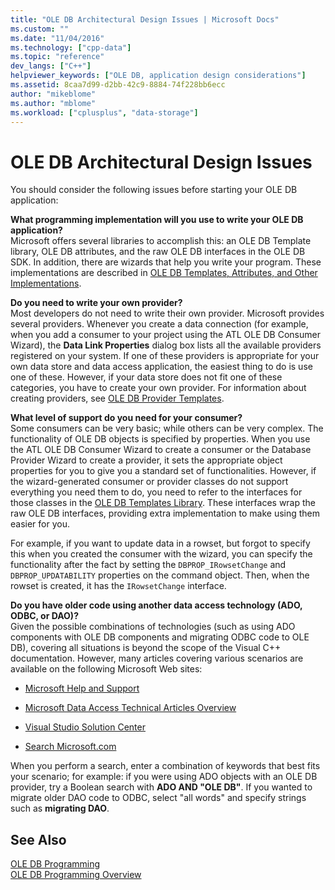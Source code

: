 ```yaml
---
title: "OLE DB Architectural Design Issues | Microsoft Docs"
ms.custom: ""
ms.date: "11/04/2016"
ms.technology: ["cpp-data"]
ms.topic: "reference"
dev_langs: ["C++"]
helpviewer_keywords: ["OLE DB, application design considerations"]
ms.assetid: 8caa7d99-d2bb-42c9-8884-74f228bb6ecc
author: "mikeblome"
ms.author: "mblome"
ms.workload: ["cplusplus", "data-storage"]
---
```

# OLE DB Architectural Design Issues
You should consider the following issues before starting your OLE DB application:  
  
 **What programming implementation will you use to write your OLE DB application?**  
 Microsoft offers several libraries to accomplish this: an OLE DB Template library, OLE DB attributes, and the raw OLE DB interfaces in the OLE DB SDK. In addition, there are wizards that help you write your program. These implementations are described in [OLE DB Templates, Attributes, and Other Implementations](../../data/oledb/ole-db-templates-attributes-and-other-implementations.md).  
  
 **Do you need to write your own provider?**  
 Most developers do not need to write their own provider. Microsoft provides several providers. Whenever you create a data connection (for example, when you add a consumer to your project using the ATL OLE DB Consumer Wizard), the **Data Link Properties** dialog box lists all the available providers registered on your system. If one of these providers is appropriate for your own data store and data access application, the easiest thing to do is use one of these. However, if your data store does not fit one of these categories, you have to create your own provider. For information about creating providers, see [OLE DB Provider Templates](../../data/oledb/ole-db-provider-templates-cpp.md).  
  
 **What level of support do you need for your consumer?**  
 Some consumers can be very basic; while others can be very complex. The functionality of OLE DB objects is specified by properties. When you use the ATL OLE DB Consumer Wizard to create a consumer or the Database Provider Wizard to create a provider, it sets the appropriate object properties for you to give you a standard set of functionalities. However, if the wizard-generated consumer or provider classes do not support everything you need them to do, you need to refer to the interfaces for those classes in the [OLE DB Templates Library](../../data/oledb/ole-db-templates.md). These interfaces wrap the raw OLE DB interfaces, providing extra implementation to make using them easier for you.  
  
 For example, if you want to update data in a rowset, but forgot to specify this when you created the consumer with the wizard, you can specify the functionality after the fact by setting the `DBPROP_IRowsetChange` and `DBPROP_UPDATABILITY` properties on the command object. Then, when the rowset is created, it has the `IRowsetChange` interface.  
  
 **Do you have older code using another data access technology (ADO, ODBC, or DAO)?**  
 Given the possible combinations of technologies (such as using ADO components with OLE DB components and migrating ODBC code to OLE DB), covering all situations is beyond the scope of the Visual C++ documentation. However, many articles covering various scenarios are available on the following Microsoft Web sites:  
  
-   [Microsoft Help and Support](http://go.microsoft.com/fwlink/p/?linkid=148218)  
  
-   [Microsoft Data Access Technical Articles Overview](http://go.microsoft.com/fwlink/p/?linkid=148217)  
  
-   [Visual Studio Solution Center](http://go.microsoft.com/fwlink/p/?linkid=148215)  
  
-   [Search Microsoft.com](http://search.microsoft.com/)  
  
 When you perform a search, enter a combination of keywords that best fits your scenario; for example: if you were using ADO objects with an OLE DB provider, try a Boolean search with **ADO AND "OLE DB"**. If you wanted to migrate older DAO code to ODBC, select "all words" and specify strings such as **migrating DAO**.  
  
## See Also  
 [OLE DB Programming](../../data/oledb/ole-db-programming.md)   
 [OLE DB Programming Overview](../../data/oledb/ole-db-programming-overview.md)
